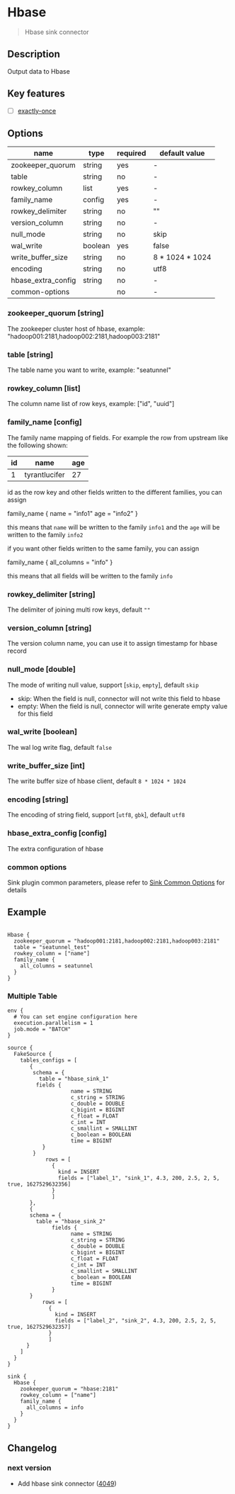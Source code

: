 # Hbase

> Hbase sink connector

## Description

Output data to Hbase

## Key features

- [ ] [exactly-once](../../concept/connector-v2-features.md)

## Options

|        name        |  type   | required |  default value  |
|--------------------|---------|----------|-----------------|
| zookeeper_quorum   | string  | yes      | -               |
| table              | string  | no       | -               |
| rowkey_column      | list    | yes      | -               |
| family_name        | config  | yes      | -               |
| rowkey_delimiter   | string  | no       | ""              |
| version_column     | string  | no       | -               |
| null_mode          | string  | no       | skip            |
| wal_write          | boolean | yes      | false           |
| write_buffer_size  | string  | no       | 8 * 1024 * 1024 |
| encoding           | string  | no       | utf8            |
| hbase_extra_config | string  | no       | -               |
| common-options     |         | no       | -               |

### zookeeper_quorum [string]

The zookeeper cluster host of hbase, example: "hadoop001:2181,hadoop002:2181,hadoop003:2181"

### table [string]

The table name you want to write, example: "seatunnel"

### rowkey_column [list]

The column name list of row keys, example: ["id", "uuid"]

### family_name [config]

The family name mapping of fields. For example the row from upstream like the following shown:

| id |     name      | age |
|----|---------------|-----|
| 1  | tyrantlucifer | 27  |

id as the row key and other fields written to the different families, you can assign

family_name {
name = "info1"
age = "info2"
}

this means that `name` will be written to the family `info1` and the `age` will be written to the family `info2`

if you want other fields written to the same family, you can assign

family_name {
all_columns = "info"
}

this means that all fields will be written to the family `info`

### rowkey_delimiter [string]

The delimiter of joining multi row keys, default `""`

### version_column [string]

The version column name, you can use it to assign timestamp for hbase record

### null_mode [double]

The mode of writing null value, support [`skip`, `empty`], default `skip`

- skip: When the field is null, connector will not write this field to hbase
- empty: When the field is null, connector will write generate empty value for this field

### wal_write [boolean]

The wal log write flag, default `false`

### write_buffer_size [int]

The write buffer size of hbase client, default `8 * 1024 * 1024`

### encoding [string]

The encoding of string field, support [`utf8`, `gbk`], default `utf8`

### hbase_extra_config [config]

The extra configuration of hbase

### common options

Sink plugin common parameters, please refer to [Sink Common Options](common-options.md) for details

## Example

```hocon

Hbase {
  zookeeper_quorum = "hadoop001:2181,hadoop002:2181,hadoop003:2181"
  table = "seatunnel_test"
  rowkey_column = ["name"]
  family_name {
    all_columns = seatunnel
  }
}

```

### Multiple Table

```hocon
env {
  # You can set engine configuration here
  execution.parallelism = 1
  job.mode = "BATCH"
}

source {
  FakeSource {
    tables_configs = [
       {
        schema = {
          table = "hbase_sink_1"
         fields {
                    name = STRING
                    c_string = STRING
                    c_double = DOUBLE
                    c_bigint = BIGINT
                    c_float = FLOAT
                    c_int = INT
                    c_smallint = SMALLINT
                    c_boolean = BOOLEAN
                    time = BIGINT
           }
        }
            rows = [
              {
                kind = INSERT
                fields = ["label_1", "sink_1", 4.3, 200, 2.5, 2, 5, true, 1627529632356]
              }
              ]
       },
       {
       schema = {
         table = "hbase_sink_2"
              fields {
                    name = STRING
                    c_string = STRING
                    c_double = DOUBLE
                    c_bigint = BIGINT
                    c_float = FLOAT
                    c_int = INT
                    c_smallint = SMALLINT
                    c_boolean = BOOLEAN
                    time = BIGINT
              }
       }
           rows = [
             {
               kind = INSERT
               fields = ["label_2", "sink_2", 4.3, 200, 2.5, 2, 5, true, 1627529632357]
             }
             ]
      }
    ]
  }
}

sink {
  Hbase {
    zookeeper_quorum = "hbase:2181"
    rowkey_column = ["name"]
    family_name {
      all_columns = info
    }
  }
}
```

## Changelog

### next version

- Add hbase sink connector ([4049](https://github.com/apache/seatunnel/pull/4049))

